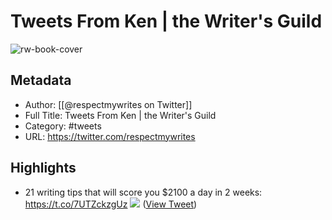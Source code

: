 # Tweets From Ken | the Writer's Guild

![rw-book-cover](https://pbs.twimg.com/profile_images/1558507087008862210/03cooBcj.jpg)

## Metadata
- Author: [[@respectmywrites on Twitter]]
- Full Title: Tweets From Ken | the Writer's Guild
- Category: #tweets
- URL: https://twitter.com/respectmywrites

## Highlights
- 21 writing tips that will score you $2100 a day in 2 weeks: https://t.co/7UTZckzgUz
  ![](https://pbs.twimg.com/media/FRL09VcVIAEDEN8.jpg) ([View Tweet](https://twitter.com/respectmywrites/status/1518545360355921920))
